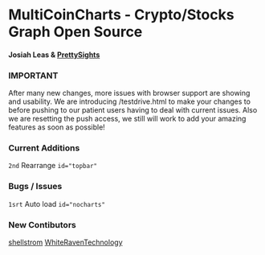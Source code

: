 # MultiCoinCharts - Crypto/Stocks Graph Open Source
#### Josiah Leas & [PrettySights](http://prettysights.com)

### IMPORTANT 
After many new changes, more issues with browser support are showing and usability. We are introducing /testdrive.html to make your changes to before pushing to our patient users having to deal with current issues. Also we are resetting the push access, we still will work to add your amazing features as soon as possible!


### Current Additions
```2nd``` Rearrange ```id="topbar"```

### Bugs / Issues
```1srt``` Auto load ```id="nocharts"```

### New Contibutors
[shellstrom](Github/shellstrom)
[WhiteRavenTechnology](Github/WhiteRavenTechnology)
